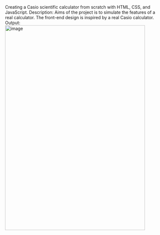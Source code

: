Creating a Casio scientific calculator from scratch with HTML, CSS, and JavaScript.
Description:
Aims of the project is to simulate the features of a real calculator. The front-end design is inspired by a real Casio calculator.
Output:
<img width="457" height="668" alt="image" src="https://github.com/user-attachments/assets/58ed8fa8-306d-4cf2-8c4c-603bc84ad236" />
